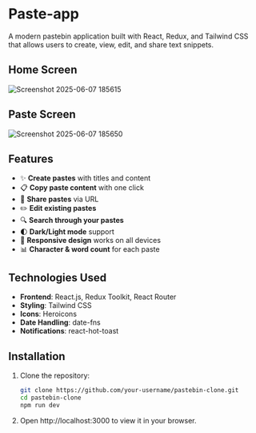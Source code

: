 # Paste-app

A modern pastebin application built with React, Redux, and Tailwind CSS that allows users to create, view, edit, and share text snippets.

## Home Screen
![Screenshot 2025-06-07 185615](https://github.com/user-attachments/assets/96f101d7-d44b-43c6-929e-d6b656af5dfb)


## Paste Screen
![Screenshot 2025-06-07 185650](https://github.com/user-attachments/assets/46314b39-dc12-4e48-8372-3af89c12ae8c)



## Features

- ✨ **Create pastes** with titles and content
- 📋 **Copy paste content** with one click
- 🔗 **Share pastes** via URL
- ✏️ **Edit existing pastes**
- 🔍 **Search through your pastes**
- 🌓 **Dark/Light mode** support
- 📱 **Responsive design** works on all devices
- 📊 **Character & word count** for each paste

## Technologies Used

- **Frontend**: React.js, Redux Toolkit, React Router
- **Styling**: Tailwind CSS
- **Icons**: Heroicons
- **Date Handling**: date-fns
- **Notifications**: react-hot-toast

## Installation

1. Clone the repository:
   ```bash
   git clone https://github.com/your-username/pastebin-clone.git
   cd pastebin-clone
   npm run dev

2. Open http://localhost:3000 to view it in your browser.


   
